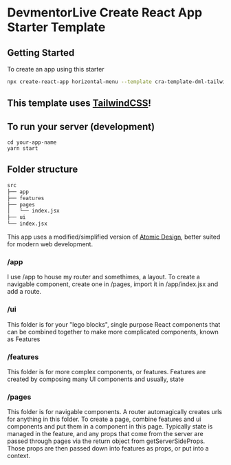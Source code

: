 # DevmentorLive Create React App Starter Template

## Getting Started

To create an app using this starter

```bash
npx create-react-app horizontal-menu --template cra-template-dml-tailwind
```

## This template uses [TailwindCSS](https://tailwindcss.com/)!

## To run your server (development)

```
cd your-app-name
yarn start
```

## Folder structure

```bash
src
├── app
├── features
├── pages
│   └── index.jsx
├── ui
└── index.jsx
```

This app uses a modified/simplified version of [Atomic Design](https://bradfrost.com/blog/post/atomic-web-design/), better suited for modern web development.

### /app

I use /app to house my router and somethimes, a layout. To create a navigable component, create one in /pages, import it in /app/index.jsx and add a route.

### /ui

This folder is for your "lego blocks", single purpose React components that can be combined together to make more complicated components, known as Features

### /features

This folder is for more complex components, or features. Features are created by composing many UI components and usually, state

### /pages

This folder is for navigable components. A router automagically creates urls for anything in this folder. To create a page, combine features and ui components and put them in a component in this page. Typically state is managed in the feature, and any props that come from the server are passed through pages via the return object from getServerSideProps. Those props are then passed down into features as props, or put into a context.
